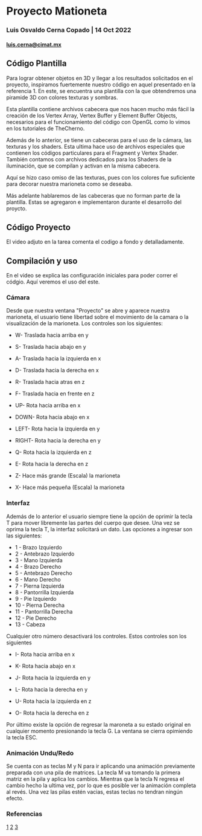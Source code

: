 # Proyecto Mationeta
### Luis Osvaldo Cerna Copado | 14 Oct 2022
#### luis.cerna@cimat.mx

## Código Plantilla
Para lograr obtener objetos en 3D y llegar a los resultados solicitados en el proyecto, inspiramos fuertemente nuestro código en aquel presentado en la referencia 1. En este, se encuentra una plantilla con la que obtendremos una piramide 3D con colores texturas y sombras.

Esta plantilla contiene archivos cabecera que nos hacen mucho más fácil la creación de los Vertex Array, Vertex Buffer y Element Buffer Objects, necesarios para el funcionamiento del código con OpenGL como lo vimos en los tutoriales de TheCherno.

Además de lo anterior, se tiene un cabeceras para el uso de la cámara, las texturas y los shaders. Esta ultima hace uso de archivos especiales que contienen los códigos particulares para el Fragment y Vertex Shader. También contamos con archivos dedicados para los Shaders de la iluminación, que se compilan y activan en la misma cabecera.

Aquí se hizo caso omiso de las texturas, pues con los colores fue suficiente para decorar nuestra marioneta como se deseaba.

Más adelante hablaremos de las cabeceras que no forman parte de la plantilla. Estas se agregaron e implementaron durante el desarrollo del proycto.

## Código Proyecto

El video adjuto en la tarea comenta el codigo a fondo y detalladamente.

## Compilación y uso
En el video se explica las configuración iniciales para poder correr el códgio. Aquí veremos el uso del este.

### Cámara
Desde que nuestra ventana "Proyecto" se abre y aparece nuestra marioneta, el usuario tiene libertad sobre el movimiento de la camara o la visualización de la marioneta. Los controles son los siguientes:

- W- Traslada hacia arriba en y
- S- Traslada hacia abajo en y
- A- Traslada hacia la izquierda en x
- D- Traslada hacia la derecha en x

- R- Traslada hacia atras en z
- F- Traslada hacia en frente en z

- UP- Rota hacia arriba en x
- DOWN- Rota hacia abajo en x
- LEFT- Rota hacia la izquierda en y
- RIGHT- Rota hacia la derecha en y

- Q- Rota hacia la izquierda en z
- E- Rota hacia la derecha en z

- Z- Hace más grande (Escala) la marioneta 
- X- Hace más pequeña (Escala) la marioneta 

### Interfaz
Además de lo anterior el usuario siempre tiene la opción de oprimir la tecla T para mover libremente las partes del cuerpo que desee. Una vez se oprima la tecla T, la interfaz solicitará un dato. Las opciones a ingresar son las siguientes:

- 1 - Brazo Izquierdo
- 2 - Antebrazo Izquierdo
- 3 - Mano Izquierda
- 4 - Brazo Derecho
- 5 - Antebrazo Derecho
- 6 - Mano Derecho
- 7 - Pierna Izquierda
- 8 - Pantorrilla Izquierda
- 9 - Pie Izquierdo
- 10 - Pierna Derecha
- 11 - Pantorrilla Derecha
- 12 - Pie Derecho
- 13 - Cabeza

Cualquier otro número desactivará los controles. Estos controles son los siguientes

- I- Rota hacia arriba en x
- K- Rota hacia abajo en x
- J- Rota hacia la izquierda en y
- L- Rota hacia la derecha en y

- U- Rota hacia la izquierda en z
- O- Rota hacia la derecha en z

Por último existe la opción de regresar la maroneta a su estado original en cualquier momento presionando la tecla G. La ventana se cierra opimiendo la tecla ESC.

### Animación Undu/Redo
Se cuenta con as teclas M y N para ir aplicando una animación previamente preparada con una pila de matrices. La tecla M va tomando la primera matriz en la pila y aplica los cambios. Mientras que la tecla N regresa el cambio hecho la ultima vez, por lo que es posible ver la animación completa al revés. Una vez las pilas estén vacias, estas teclas no tendran ningún efecto.

### Referencias

[1](https://www.youtube.com/watch?v=ZbszezwNSZU&list=PLPaoO-vpZnumdcb4tZc4x5Q-v7CkrQ6M-&index=10)
[2](https://www.youtube.com/watch?v=XpBGwZNyUh0&list=PLPaoO-vpZnumdcb4tZc4x5Q-v7CkrQ6M-&index=1)
[3](https://www.youtube.com/watch?v=Gu9SapXMWkg&list=PL6xSOsbVA1eYSZTKBxnoXYboy7wc4yg-Z&index=12)

